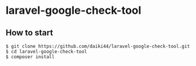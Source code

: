 # laravel-google-check-tool
## How to start

```:bash
$ git clone https://github.com/daiki44/laravel-google-check-tool.git
$ cd laravel-google-check-tool
$ composer install
```
